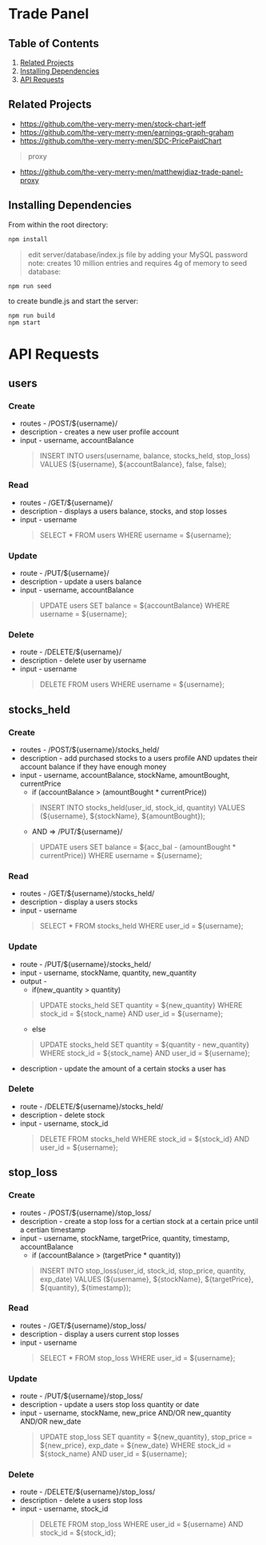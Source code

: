 # Trade Panel

## Table of Contents

1. [Related Projects](#related-projects)
1. [Installing Dependencies](#installing-dependencies)
1. [API Requests](#api-requests)

## Related Projects

  - https://github.com/the-very-merry-men/stock-chart-jeff
  - https://github.com/the-very-merry-men/earnings-graph-graham
  - https://github.com/the-very-merry-men/SDC-PricePaidChart
  > proxy
  - https://github.com/the-very-merry-men/matthewjdiaz-trade-panel-proxy


## Installing Dependencies

From within the root directory:
```sh
npm install
```
> edit server/database/index.js file by adding your MySQL password
> note: creates 10 million entries and requires 4g of memory
to seed database:
```
npm run seed
```

to create bundle.js and start the server:
```
npm run build
npm start
```


# API Requests
## users
### Create
- routes - /POST/${username}/
- description - creates a new user profile account
- input - username, accountBalance
  > INSERT INTO users(username, balance, stocks_held, stop_loss) VALUES (${username}, ${accountBalance}, false, false);
### Read
- routes - /GET/${username}/
- description - displays a users balance, stocks, and stop losses
- input - username
  > SELECT * FROM users WHERE username = ${username};
### Update
- route - /PUT/${username}/
- description - update a users balance
- input - username, accountBalance
  > UPDATE users SET balance = ${accountBalance} WHERE username = ${username};
### Delete
- route - /DELETE/${username}/
- description - delete user by username
- input - username
  > DELETE FROM users WHERE username = ${username};

## stocks_held
### Create
- routes - /POST/${username}/stocks_held/
- description - add purchased stocks to a users profile AND updates their account balance if they have enough money
- input - username, accountBalance, stockName, amountBought, currentPrice
  * if (accountBalance > (amountBought * currentPrice))
  > INSERT INTO stocks_held(user_id, stock_id, quantity)
  > VALUES (${username}, ${stockName}, ${amountBought});
  * AND => /PUT/${username}/
  > UPDATE users SET balance = ${acc_bal - (amountBought * currentPrice)}
  > WHERE username = ${username};
### Read
- routes - /GET/${username}/stocks_held/
- description - display a users stocks
- input - username
  > SELECT * FROM stocks_held WHERE user_id = ${username};
### Update
- route - /PUT/${username}/stocks_held/
- input - username, stockName, quantity, new_quantity
- output - 
  * if(new_quantity > quantity)
  > UPDATE stocks_held SET quantity = ${new_quantity}
  > WHERE stock_id = ${stock_name} AND user_id = ${username};
  * else
  > UPDATE stocks_held SET quantity = ${quantity - new_quantity}
  > WHERE stock_id = ${stock_name} AND user_id = ${username};
- description - update the amount of a certain stocks a user has
### Delete
- route - /DELETE/${username}/stocks_held/
- description - delete stock
- input - username, stock_id
  > DELETE FROM stocks_held WHERE stock_id = ${stock_id} AND user_id = ${username};

## stop_loss
### Create
- routes - /POST/${username}/stop_loss/
- description - create a stop loss for a certian stock at a certain price until a certian timestamp
- input - username, stockName, targetPrice, quantity, timestamp, accountBalance
  * if (accountBalance > (targetPrice * quantity))
  > INSERT INTO stop_loss(user_id, stock_id, stop_price, quantity, exp_date)
  > VALUES (${username}, ${stockName}, ${targetPrice}, ${quantity}, ${timestamp});
### Read
- routes - /GET/${username}/stop_loss/
- description - display a users current stop losses
- input - username
  > SELECT * FROM stop_loss WHERE user_id = ${username};
### Update
- route - /PUT/${username}/stop_loss/
- description - update a users stop loss quantity or date
- input - username, stockName, new_price AND/OR new_quantity AND/OR new_date 
  > UPDATE stop_loss SET quantity = ${new_quantity}, stop_price = ${new_price}, exp_date = ${new_date}
  > WHERE stock_id = ${stock_name} AND user_id = ${username};
### Delete
- route - /DELETE/${username}/stop_loss/
- description - delete a users stop loss
- input - username, stock_id
  > DELETE FROM stop_loss WHERE user_id = ${username} AND stock_id = ${stock_id};
